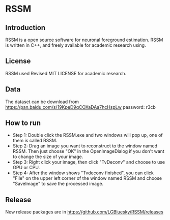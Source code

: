 # RSSM
## Introduction
RSSM is a open source software for neuronal foreground estimation. RSSM is written in C++, and freely available for academic research using. 
## License
RSSM used Revised MIT LICENSE for academic research.

## Data
The dataset can be download from https://pan.baidu.com/s/19KpeD9qCOXaDAa7hcHspLw  password: r3cb

## How to run
- Step 1: Double click the RSSM.exe and two windows will pop up, one of them is called RSSM. 
- Step 2: Drag an image you want to reconstruct to the window named RSSM. Then just choose "OK" in the OpenImageDialog if you don't want to change the size of your image.
- Step 3: Right click your image, then click "TvDeconv" and choose to use GPU or CPU.
- Step 4: After the window shows "Tvdeconv finished", you can click "File" on the upper left corner of the window named RSSM and choose "SaveImage" to save the processed image. 

## Release
New release packages are in https://github.com/LGBluesky/RSSM/releases
